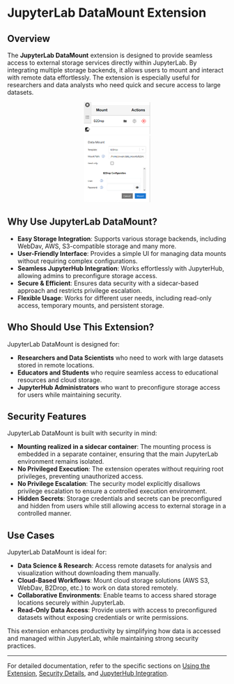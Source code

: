 # JupyterLab DataMount Extension

## Overview

The **JupyterLab DataMount** extension is designed to provide seamless access to external storage services directly within JupyterLab. By integrating multiple storage backends, it allows users to mount and interact with remote data effortlessly. The extension is especially useful for researchers and data analysts who need quick and secure access to large datasets.

<div style="text-align: center;">
  <img src="images/mountlist.png" alt="Mountlist" style="width: 30%;">
</div>

<div style="text-align: center;">
  <img src="images/b2drop.png" alt="Mountlist" style="width: 30%;">
</div>

## Why Use JupyterLab DataMount?

- **Easy Storage Integration**: Supports various storage backends, including WebDav, AWS, S3-compatible storage and many more.
- **User-Friendly Interface**: Provides a simple UI for managing data mounts without requiring complex configurations.
- **Seamless JupyterHub Integration**: Works effortlessly with JupyterHub, allowing admins to preconfigure storage access.
- **Secure & Efficient**: Ensures data security with a sidecar-based approach and restricts privilege escalation.
- **Flexible Usage**: Works for different user needs, including read-only access, temporary mounts, and persistent storage.

## Who Should Use This Extension?

JupyterLab DataMount is designed for:

- **Researchers and Data Scientists** who need to work with large datasets stored in remote locations.
- **Educators and Students** who require seamless access to educational resources and cloud storage.
- **JupyterHub Administrators** who want to preconfigure storage access for users while maintaining security.

## Security Features

JupyterLab DataMount is built with security in mind:

- **Mounting realized in a sidecar container**: The mounting process is embedded in a separate container, ensuring that the main JupyterLab environment remains isolated.
- **No Privileged Execution**: The extension operates without requiring root privileges, preventing unauthorized access.
- **No Privilege Escalation**: The security model explicitly disallows privilege escalation to ensure a controlled execution environment.
- **Hidden Secrets**: Storage credentials and secrets can be preconfigured and hidden from users while still allowing access to external storage in a controlled manner.

## Use Cases

JupyterLab DataMount is ideal for:

- **Data Science & Research**: Access remote datasets for analysis and visualization without downloading them manually.
- **Cloud-Based Workflows**: Mount cloud storage solutions (AWS S3, WebDav, B2Drop, etc.) to work on data stored remotely.
- **Collaborative Environments**: Enable teams to access shared storage locations securely within JupyterLab.
- **Read-Only Data Access**: Provide users with access to preconfigured datasets without exposing credentials or write permissions.

This extension enhances productivity by simplifying how data is accessed and managed within JupyterLab, while maintaining strong security practices.

---

For detailed documentation, refer to the specific sections on [Using the Extension](#), [Security Details](#), and [JupyterHub Integration](#).
